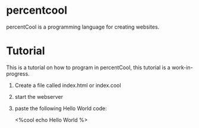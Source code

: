 # percentcool
percentCool is a programming language for creating websites.

# Tutorial
This is a tutorial on how to program in percentCool, this tutorial is a work-in-progress.

1. Create a file called index.html or index.cool
2. start the webserver
3. paste the following Hello World code:

    <%cool
    echo Hello World
    %>
